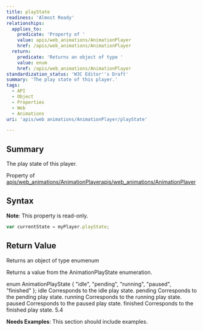 ```yaml
---
title: playState
readiness: 'Almost Ready'
relationships:
  applies_to:
    predicate: 'Property of '
    value: apis/web_animations/AnimationPlayer
    href: /apis/web_animations/AnimationPlayer
  return:
    predicate: 'Returns an object of type '
    value: enum
    href: /apis/web_animations/AnimationPlayer
standardization_status: 'W3C Editor''s Draft'
summary: 'The play state of this player.'
tags:
  - API
  - Object
  - Properties
  - Web
  - Animations
uri: 'apis/web animations/AnimationPlayer/playState'

---
```

## Summary

The play state of this player.

Property of [apis/web\_animations/AnimationPlayer](/apis/web_animations/AnimationPlayer)[apis/web\_animations/AnimationPlayer](/apis/web_animations/AnimationPlayer)

## Syntax

**Note**: This property is read-only.

``` js
var currentState = myPlayer.playState;
```

## Return Value

Returns an object of type enumenum

Returns a value from the AnimationPlayState enumeration.

enum AnimationPlayState { "idle", "pending", "running", "paused", "finished" }; idle Corresponds to the idle play state. pending Corresponds to the pending play state. running Corresponds to the running play state. paused Corresponds to the paused play state. finished Corresponds to the finished play state. 5.4

**Needs Examples**: This section should include examples.


